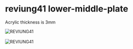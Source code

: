 # reviung41 lower-middle-plate  

Acrylic thickness is 3mm  

![REVIUNG41](https://github.com/gtips/reviung/blob/master/reviung41/image/reviung41-04.jpg)  
<br>
![REVIUNG41](https://github.com/gtips/reviung/blob/master/reviung41/image/reviung41-08.jpg)  
